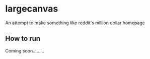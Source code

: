 # largecanvas
An attempt to make something like reddit's million dollar homepage

## How to run

Coming soon.........
